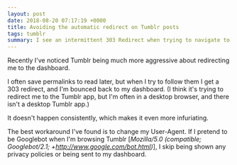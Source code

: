 ```yaml
---
layout: post
date: 2018-08-20 07:17:19 +0000
title: Avoiding the automatic redirect on Tumblr posts
tags: tumblr
summary: I see an intermittent 303 Redirect when trying to navigate to a Tumblr 'permalink'; changing the User-Agent seems to fix it.
---
```


Recently I've noticed Tumblr being much more aggressive about redirecting me to the dashboard.

I often save permalinks to read later, but when I try to follow them I get a 303 redirect, and I'm bounced back to my dashboard.
(I think it's trying to redirect me to the Tumblr app, but I'm often in a desktop browser, and there isn't a desktop Tumblr app.)

It doesn't happen consistently, which makes it even more infuriating.

The best workaround I've found is to change my User-Agent.
If I pretend to be Googlebot when I'm browsing Tumblr [*Mozilla/5.0 (compatible; Googlebot/2.1; +http://www.google.com/bot.html)*], I skip being shown any privacy policies or being sent to my dashboard.
